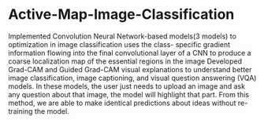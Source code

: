 # Active-Map-Image-Classification
Implemented Convolution Neural Network-based models(3 models) to optimization in image classification uses the class- specific gradient information flowing into the final convolutional layer of a CNN to produce a coarse localization map of the essential regions in the image Developed Grad-CAM and Guided Grad-CAM visual explanations to understand better image classification, image captioning, and visual question answering (VQA) models. In these models, the user just needs to upload an image and ask any question about that image, the model will highlight that part. From this method, we are able to make identical predictions about ideas without re-training the model.
